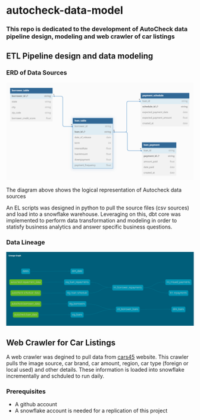 # autocheck-data-model

### This repo is dedicated to the development of AutoCheck data pipeline design, modeling and web crawler of car listings

## ETL Pipeline design and data modeling

### **ERD of Data Sources**

![alt text](docs/ERD.png)

The diagram above shows the logical representation of Autocheck data sources

An EL scripts was designed in python to pull the source files (csv sources) and load into a snowflake warehouse. Leveraging on this, dbt core was implemented to perform data transformation and modeling in order to statisfy business analytics and answer specific business questions.


### **Data Lineage**

![alt text](docs/data-lineage.png)



## Web Crawler for Car Listings

A web crawler was degined to pull data from [cars45](https://cars45.com) website. This crawler pulls the image source, car brand, car amount, region, car type (foreign or local used) and other details. These information is loaded into snowflake incrementally and schduled to run daily.

### Prerequisites

- A github account
- A snowflake account is needed for a replication of this project